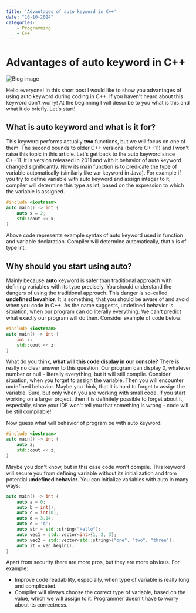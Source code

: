 ```yaml
---
title: 'Advantages of auto keyword in C++'
date: "16-10-2024"
categories:
    - Programming
    - C++
---
```


# Advantages of auto keyword in C++

![Blog image](/programming/programming-auto-keyword.png)

Hello everyone! In this short post I would like to show you advantages of using auto keyword during coding in C++. If you haven't heard about this keyword don't worry! At the beginning I will describe to you what is this and what it do briefly. Let's start!

## What is auto keyword and what is it for?

This keyword performs actually **two** functions, but we will focus on one of them. The second bounds to older C++ versions (before C++11) and I won't raise this topic in this article. Let's get back to the auto keyword since C++11. It is version released in 2011 and with it behavior of auto keyword changed significantly. Now its main function is to predicate the type of variable automatically (similarly like var keyword in Java). For example if you try to define variable with auto keyword and assign integer to it, compiler will determine this type as int, based on the expression to which the variable is assigned.

```cpp
#include <iostream>
auto main() -> int {
    auto x = 2;  
    std::cout << x;
}
```

Above code represents example syntax of auto keyword used in function and variable declaration. Compiler will determine automatically, that x is of type int.

## Why should you start using auto?

Mainly because **auto** keyword is safer than traditional approach with defining variables with its type precisely. You should understand the dangers of using the traditional approach. This danger is so-called **undefined bevahior**. It is something, that you should be aware of and avoid when you code in C++. As the name suggests, undefined behavior is situation, when our program can do literally everything. We can't predict what exactly our program will do then. Consider example of code below:

```cpp
#include <iostream>
auto main() -> int {
    int z;
    std::cout << z;
}
```

What do you think, **what will this code display in our console?** There is really no clear answer to this question. Our program can display 0, whatever number or null - literally everything, but it will still compile. Consider situation, when you forget to assign the variable. Then you will encounter undefined behavior. Maybe you think, that it is hard to forget to assign the variable. Sure, but only when you are working with small code. If you start working on a larger project, then it is definitely possible to forget about it, especially, since your IDE won't tell you that something is wrong - code will be still compilable!

Now guess what will behavior of program be with auto keyword:

```cpp
#include <iostream>
auto main() -> int {
    auto z;  
    std::cout << z;
}
```

Maybe you don't know, but in this case code won't compile. This keyword will secure you from defining variable without its initialization and from potential **undefined behavior**. You can initialize variables with auto in many ways:

```cpp
auto main() -> int {
    auto a = 0; 
    auto b = int();
    auto c = int(0);
    auto d = 3.14;
    auto e = 'A';
    auto str = std::string("Hello");
    auto vec1 = std::vector<int>{1, 2, 3}; 
    auto vec2 = std::vector<std::string>{"one", "two", "three"};
    auto it = vec.begin();
}
```

Apart from security there are more pros, but they are more obvious. For example:

- Improve code readability, especially, when type of variable is really long and complicated.
- Compiler will always choose the correct type of variable, based on the value, which we will assign to it. Programmer doesn't have to worry about its correctness.